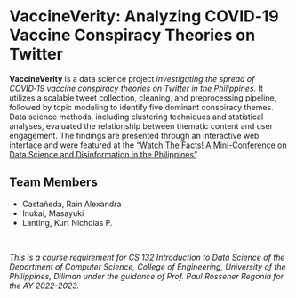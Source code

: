 # VaccineVerity: Analyzing COVID‑19 Vaccine Conspiracy Theories on Twitter

<b>VaccineVerity</b> is a data science project <i>investigating the spread 
of COVID‑19 vaccine conspiracy theories on Twitter in the Philippines. </i>
It utilizes a scalable tweet collection, cleaning, and preprocessing pipeline, followed by topic modeling to identify five dominant conspiracy themes. 
Data science methods, including clustering techniques and statistical analyses, evaluated the relationship between thematic content and user engagement. 
The findings are presented through an interactive web interface and were featured at the 
[“Watch The Facts! A Mini-Conference on Data Science and Disinformation in the Philippines”](https://dcs.upd.edu.ph/news/watch-facts-mini-conference-data-science-and-disinformation-philippines/).

## Team Members
- Castañeda, Rain Alexandra
- Inukai, Masayuki
- Lanting, Kurt Nicholas P.

<br>

<i>This is a course requirement for CS 132 Introduction to Data Science of the Department of Computer Science, College of Engineering, University of the Philippines, Diliman under the guidance of Prof. Paul Rossener Regonia for the AY 2022-2023.</i>
